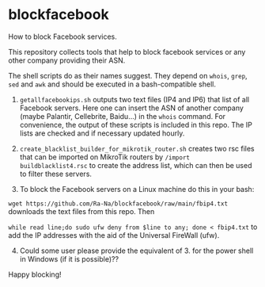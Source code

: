 # blockfacebook
How to block Facebook services.

This repository collects tools that help to block facebook services or any other company providing their ASN.

The shell scripts do as their names suggest. They depend on `whois`, `grep`, `sed` and `awk` and should be executed in a bash-compatible shell.

1. `getallfacebookips.sh` outputs two text files (IP4 and IP6) that list of all Facebook servers. Here one can insert the ASN of another company (maybe Palantir, Cellebrite, Baidu...) in the `whois` command. For convenience, the output of these scripts is included in this repo. The IP lists are checked and if necessary updated hourly. 

2. `create_blacklist_builder_for_mikrotik_router.sh` creates two rsc files that can be imported on MikroTik routers by `/import buildblacklist4.rsc` to create the address list, which can then be used to filter these servers. 

3. To block the Facebook servers on a Linux machine do this in your bash:

`wget https://github.com/Ra-Na/blockfacebook/raw/main/fbip4.txt` downloads the text files from this repo. Then

`while read line;do sudo ufw deny from $line to any; done < fbip4.txt` to add the IP addresses with the aid of the Universal FireWall (ufw).

4. Could some user please provide the equivalent of 3. for the power shell in Windows (if it is possible)??

Happy blocking!

